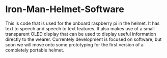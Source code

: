 # Iron-Man-Helmet-Software
This is code that is used for the onboard raspberry pi in the helmet. It has text to speech and speech to text features. It also makes use of a small transparent OLED display that can be used to display useful information directly to the wearer. Currentely development is focused on software, but soon we will move onto some prototyping for the first version of a completely portable helmet.
